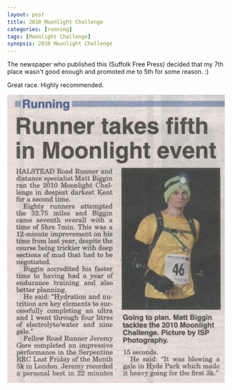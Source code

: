 ```yaml
---
layout: post
title: 2010 Moonlight Challenge
categories: [running]
tags: [Moonlight Challenge]
synopsis: 2010 Moonlight Challenge
---
```

The newspaper who published this (Suffolk Free Press) decided that my 7th place wasn't good enough and promoted me to 5th for some reason. :)

Great race. Highly recommended.

![2010 Moonlight Challenge](/running/images/2010-03-12-2010-moonlight-challenge.jpg)